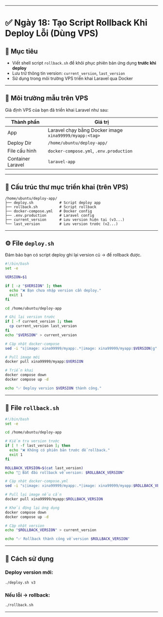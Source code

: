 

---

# ✅ Ngày 18: Tạo Script Rollback Khi Deploy Lỗi (Dùng VPS)

## 🎯 Mục tiêu

* Viết shell script `rollback.sh` để khôi phục phiên bản ứng dụng **trước khi deploy**
* Lưu trữ thông tin version: `current_version`, `last_version`
* Sử dụng trong môi trường VPS triển khai Laravel qua Docker

---

## 🧱 Môi trường mẫu trên VPS

Giả định VPS của bạn đã triển khai Laravel như sau:

| Thành phần        | Giá trị                                                |
| ----------------- | ------------------------------------------------------ |
| App               | Laravel chạy bằng Docker image `xina99999/myapp:<tag>` |
| Deploy Dir        | `/home/ubuntu/deploy-app/`                             |
| File cấu hình     | `docker-compose.yml`, `.env.production`                |
| Container Laravel | `laravel-app`                                          |

---

## 📁 Cấu trúc thư mục triển khai (trên VPS)

```
/home/ubuntu/deploy-app/
├── deploy.sh            # Script deploy app
├── rollback.sh          # Script rollback
├── docker-compose.yml   # Docker config
├── .env.production      # Laravel config
├── current_version      # Lưu version hiện tại (v3...)
└── last_version         # Lưu version trước (v2...)
```

---

## ⚙️ File `deploy.sh`

Đảm bảo bạn có script deploy ghi lại version cũ → để rollback được.

```bash
#!/bin/bash
set -e

VERSION=$1

if [ -z "$VERSION" ]; then
  echo "❌ Bạn chưa nhập version cần deploy."
  exit 1
fi

cd /home/ubuntu/deploy-app

# Ghi lại version trước
if [ -f current_version ]; then
  cp current_version last_version
fi
echo "$VERSION" > current_version

# Cập nhật docker-compose
sed -i "s|image: xina99999/myapp:.*|image: xina99999/myapp:$VERSION|g" docker-compose.yml

# Pull image mới
docker pull xina99999/myapp:$VERSION

# Triển khai
docker compose down
docker compose up -d

echo "✅ Deploy version $VERSION thành công."
```

---

## 🔁 File `rollback.sh`

```bash
#!/bin/bash
set -e

cd /home/ubuntu/deploy-app

# Kiểm tra version trước
if [ ! -f last_version ]; then
  echo "❌ Không có phiên bản trước để rollback."
  exit 1
fi

ROLLBACK_VERSION=$(cat last_version)
echo "🔁 Bắt đầu rollback về version: $ROLLBACK_VERSION"

# Cập nhật docker-compose.yml
sed -i "s|image: xina99999/myapp:.*|image: xina99999/myapp:$ROLLBACK_VERSION|g" docker-compose.yml

# Pull lại image nếu cần
docker pull xina99999/myapp:$ROLLBACK_VERSION

# Khởi động lại ứng dụng
docker compose down
docker compose up -d

# Cập nhật version
echo "$ROLLBACK_VERSION" > current_version

echo "✅ Rollback thành công về version $ROLLBACK_VERSION"
```

---

## 🧪 Cách sử dụng

### Deploy version mới:

```bash
./deploy.sh v3
```

### Nếu lỗi → rollback:

```bash
./rollback.sh
```

---

